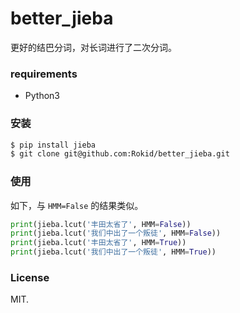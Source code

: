 # better_jieba

更好的结巴分词，对长词进行了二次分词。

### requirements

- Python3

### 安装

```bash
$ pip install jieba
$ git clone git@github.com:Rokid/better_jieba.git
```

### 使用

如下，与 `HMM=False` 的结果类似。

```py
print(jieba.lcut('丰田太省了', HMM=False))
print(jieba.lcut('我们中出了一个叛徒', HMM=False))
print(jieba.lcut('丰田太省了', HMM=True))
print(jieba.lcut('我们中出了一个叛徒', HMM=True))
```

### License

MIT.
